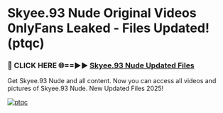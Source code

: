 # Skyee.93 Nude Original Videos 0nlyFans Leaked - Files Updated! (ptqc)

<h3>🔴 CLICK HERE 🌐==►► <a href="https://tinyurl.com/52m3yx9h" rel="nofollow">Skyee.93 Nude Updated Files</a></h3>

Get Skyee.93 Nude and all content. Now you can access all videos and pictures of Skyee.93 Nude. New Updated Files 2025!

[![ptqc](https://i.imgur.com/TnHtlc8.gif)](https://tinyurl.com/52m3yx9h)
